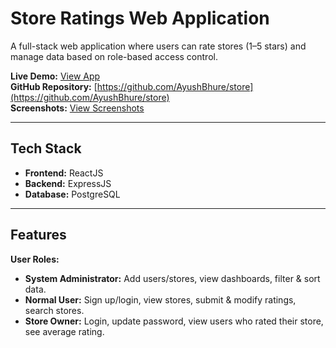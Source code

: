 # Store Ratings Web Application

A full-stack web application where users can rate stores (1–5 stars) and manage data based on role-based access control.  

**Live Demo:** [View App](https://store-7q69pom38-ayushbhures-projects.vercel.app)  
**GitHub Repository:** [https://github.com/AyushBhure/store](https://github.com/AyushBhure/store)  
**Screenshots:** [View Screenshots](https://shorturl.at/QUld1)  

---

## Tech Stack
- **Frontend:** ReactJS  
- **Backend:** ExpressJS  
- **Database:** PostgreSQL  

---

## Features

**User Roles:**

- **System Administrator:** Add users/stores, view dashboards, filter & sort data.  
- **Normal User:** Sign up/login, view stores, submit & modify ratings, search stores.  
- **Store Owner:** Login, update password, view users who rated their store, see average rating.  
